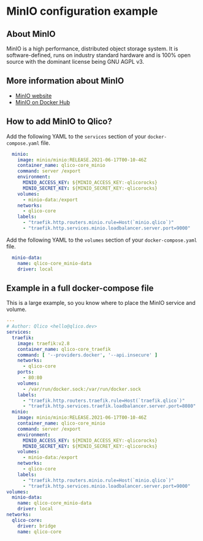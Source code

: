 # MinIO configuration example

## About MinIO

MinIO is a high performance, distributed object storage system. It is
software-defined, runs on industry standard hardware and is 100% open source
with the dominant license being GNU AGPL v3.

## More information about MinIO

* [MinIO website](https://min.io/)
* [MinIO on Docker Hub](https://hub.docker.com/r/minio/minio)

## How to add MinIO to Qlico?

Add the following YAML to the `services` section of your `docker-compose.yaml`
file.

```yaml
  minio:
    image: minio/minio:RELEASE.2021-06-17T00-10-46Z
    container_name: qlico-core_minio
    command: server /export
    environment:
      MINIO_ACCESS_KEY: ${MINIO_ACCESS_KEY:-qlicorocks}
      MINIO_SECRET_KEY: ${MINIO_SECRET_KEY:-qlicorocks}
    volumes:
      - minio-data:/export
    networks:
      - qlico-core
    labels:
      - "traefik.http.routers.minio.rule=Host(`minio.qlico`)"
      - "traefik.http.services.minio.loadbalancer.server.port=9000"
```

Add the following YAML to the `volumes` section of your `docker-compose.yaml`
file.

```yaml
  minio-data:
    name: qlico-core_minio-data
    driver: local
```

## Example in a full docker-compose file

This is a large example, so you know where to place the MinIO service and
volume.

```yaml
---
# Author: Qlico <hello@qlico.dev>
services:
  traefik:
    image: traefik:v2.8
    container_name: qlico-core_traefik
    command: [ '--providers.docker', '--api.insecure' ]
    networks:
      - qlico-core
    ports:
      - 80:80
    volumes:
      - /var/run/docker.sock:/var/run/docker.sock
    labels:
      - "traefik.http.routers.traefik.rule=Host(`traefik.qlico`)"
      - "traefik.http.services.traefik.loadbalancer.server.port=8080"
  minio:
    image: minio/minio:RELEASE.2021-06-17T00-10-46Z
    container_name: qlico-core_minio
    command: server /export
    environment:
      MINIO_ACCESS_KEY: ${MINIO_ACCESS_KEY:-qlicorocks}
      MINIO_SECRET_KEY: ${MINIO_SECRET_KEY:-qlicorocks}
    volumes:
      - minio-data:/export
    networks:
      - qlico-core
    labels:
      - "traefik.http.routers.minio.rule=Host(`minio.qlico`)"
      - "traefik.http.services.minio.loadbalancer.server.port=9000"
volumes:
  minio-data:
    name: qlico-core_minio-data
    driver: local
networks:
  qlico-core:
    driver: bridge
    name: qlico-core
```
